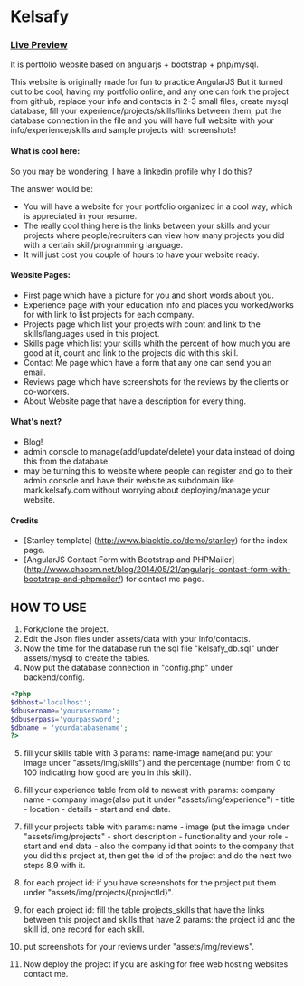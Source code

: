 # Kelsafy
### [Live Preview](http://kelsafy.com)

It is portfolio website based on angularjs + bootstrap + php/mysql.

This website is originally made for fun to practice AngularJS But it turned out to be cool, having my portfolio online, and any one can fork the project from github, replace your info and contacts in 2-3 small files, create mysql database, fill your experience/projects/skills/links between them, put the database connection in the file and you will have full website with your info/experience/skills and sample projects with screenshots!



#### What is cool here:
So you may be wondering, I have a linkedin profile why I do this?

The answer would be:
 * You will have a website for your portfolio organized in a cool way, which is appreciated in your resume.
 * The really cool thing here is the links between your skills and your projects where people/recruiters can view how many projects you did with a certain skill/programming language.
 * It will just cost you couple of hours to have your website ready.
 
 
#### Website Pages:

 * First page which have a picture for you and short words about you.
 * Experience page with your education info and places you worked/works for with link to list projects for each company.
 * Projects page which list your projects with count and link to the skills/languages used in this project.
 * Skills page which list your skills whith the percent of how much you are good at it, count and link to the projects did with this skill.
 * Contact Me page which have a form that any one can send you an email.
 * Reviews page which have screenshots for the reviews by the clients or co-workers.
 * About Website page that have a description for every thing.

#### What's next?
 
 * Blog!
 * admin console to manage(add/update/delete) your data instead of doing this from the database.
 * may be turning this to website where people can register and go to their admin console and have their website as subdomain like mark.kelsafy.com without worrying about deploying/manage your website.

#### Credits
 
 * [Stanley template] (http://www.blacktie.co/demo/stanley) for the index page.
 * [AngularJS Contact Form with Bootstrap and PHPMailer] (http://www.chaosm.net/blog/2014/05/21/angularjs-contact-form-with-bootstrap-and-phpmailer/) for contact me page.

## HOW TO USE

1) Fork/clone the project.
2) Edit the Json files under assets/data with your info/contacts.
3) Now the time for the database run the sql file "kelsafy_db.sql" under assets/mysql to create the tables.
4) Now put the database connection in "config.php" under backend/config.
```php
<?php
$dbhost='localhost';
$dbusername='yourusername';
$dbuserpass='yourpassword';
$dbname = 'yourdatabasename';
?>
```
5) fill your skills table with 3 params: name-image name(and put your image under "assets/img/skills") and the percentage (number from 0 to 100 indicating how good are you in this skill).

6) fill your experience table from old to newest with params: company name - company image(also put it under "assets/img/experience") - title - location - details - start and end date.

7) fill your projects table with params: name - image (put the image under "assets/img/projects" - short description - functionality and your role - start and end data - also the company id that points to the company that you did this project at, then get the id of the project and do the next two steps 8,9 with it.

8) for each project id: if you have screenshots for the project put them under "assets/img/projects/{projectId}". 

9) for each project id: fill the table projects_skills that have the links between this project and skills that have 2 params: the project id and the skill id, one record for each skill.

10) put screenshots for your reviews under "assets/img/reviews".

11) Now deploy the project if you are asking for free web hosting websites contact me.

